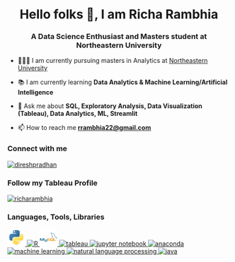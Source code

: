 <h1 align="center">Hello folks 👋, I am Richa Rambhia </h1>
<h3 align="center">A Data Science Enthusiast and Masters student at Northeastern University</h3>


- 👨🏽‍🎓 I am currently pursuing masters in Analytics at [Northeastern University](https://www.northeastern.edu/)

- 📚 I am currently learning **Data Analytics & Machine Learning/Artificial Intelligence**

- 💬 Ask me about **SQL, Exploratory Analysis, Data Visualization (Tableau), Data Analytics, ML, Streamlit**

- 📫 How to reach me **rrambhia22@gmail.com**

<h3 align="left">Connect with me</h3>
<p align="left">
<a href="https://www.linkedin.com/in/richarambhia/" target="blank"><img align="center" src="https://raw.githubusercontent.com/rahuldkjain/github-profile-readme-generator/master/src/images/icons/Social/linked-in-alt.svg" alt="direshpradhan" height="30" width="40" /></a>
</p>

<h3 align="left">Follow my Tableau Profile</h3>
<p align="left"> <a href="https://public.tableau.com/app/profile/richarambhia" target="blank"><img src="https://www.lib.ncsu.edu/sites/default/files/Tableau-Public-logo.png" alt="richarambhia"/> </a> 
</p>

<h3 align="left">Languages, Tools, Libraries</h3>
<p align="left"> 
<a href="https://www.python.org" target="_blank" rel="noreferrer"> <img src="https://raw.githubusercontent.com/devicons/devicon/master/icons/python/python-original.svg" alt="python" width="40" height="40"/> </a> <a href="https://www.r-project.org/" target="_blank" rel="noreferrer"> <img src="https://www.r-project.org/logo/Rlogo.svg" alt="R" width="40" height="40"/> </a> <a href="https://www.mysql.com/" target="_blank" rel="noreferrer"> <img src="https://raw.githubusercontent.com/devicons/devicon/master/icons/mysql/mysql-original-wordmark.svg" alt="mysql" width="40" height="40"/> </a> <a href="https://www.tableau.com/" target="_blank" rel="noreferrer"> <img src="https://logos-world.net/wp-content/uploads/2021/10/Tableau-Emblem.png" alt="tableau" width="50" height="40"/> </a> <a href="https://jupyter.org/" target="_blank" rel="noreferrer"> <img src="https://upload.wikimedia.org/wikipedia/commons/thumb/3/38/Jupyter_logo.svg/1200px-Jupyter_logo.svg.png" alt="jupyter notebook" width="40" height="40"/> </a> <a href="https://docs.anaconda.com/anaconda/navigator/" target="_blank" rel="noreferrer"> <img src="https://www.myhowtoonline.com/wp-content/uploads/2019/08/anaconda.png" alt="anaconda" width="60" height="40"/> </a> <a href="https://www.ibm.com/cloud/learn/machine-learning" target="_blank" rel="noreferrer"> <img src="https://upload.wikimedia.org/wikipedia/commons/d/d5/Hey_Machine_Learning_Logo.png" alt="machine learning" width="40" height="40"/> </a> <a href="https://www.datarobot.com/blog/what-is-natural-language-processing-introduction-to-nlp/" target="_blank" rel="noreferrer"> <img src="https://humanitarian.mit.edu/wp-content/uploads/2019/11/a13414bd9c.png" alt="natural language processing" width="60" height="40"/> </a> <a href="https://www.w3schools.com/java/" target="_blank" rel="noreferrer"> <img src="https://cdn.icon-icons.com/icons2/2699/PNG/512/java_logo_icon_168609.png" alt="java" width="50" height="40"/> </a> 
</p>
